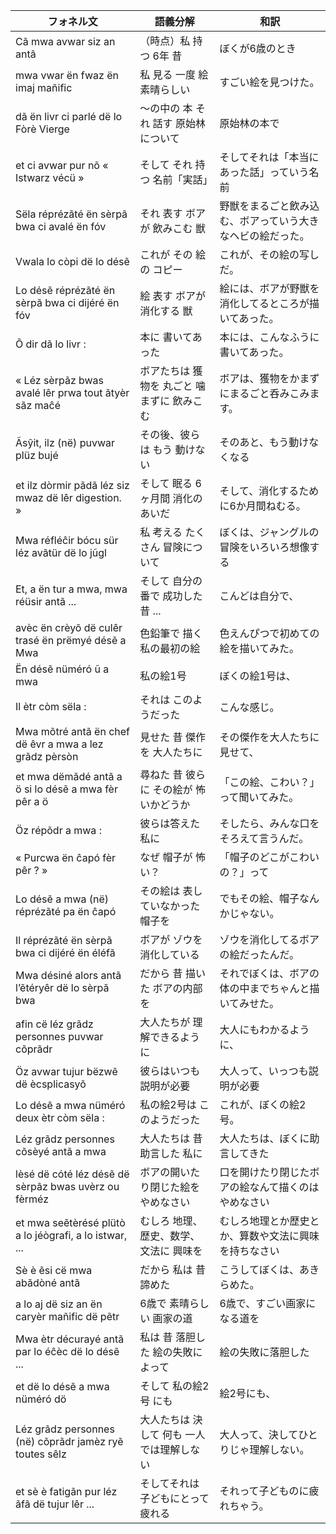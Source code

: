 
| フォネル文                                                   | 語義分解                                     | 和訳                                                      |
|--------------------------------------------------------------|----------------------------------------------|-----------------------------------------------------------|
| Cã mwa avwar siz an antã                                     | （時点）私 持つ 6年 昔                       | ぼくが6歳のとき                                           |
| mwa vwar ën fwaz ën imaj mañific                             | 私 見る 一度 絵 素晴らしい                   | すごい絵を見つけた。                                      |
| dã ën livr ci parlé dë lo Fòrè Vierge                        | 〜の中の 本 それ 話す 原始林について         | 原始林の本で                                              |
| et ci avwar pur nõ « Istwarz vécü »                          | そして それ 持つ 名前「実話」                | そしてそれは「本当にあった話」っていう名前                |
| Sëla réprézãté ën sèrpã bwa ci avalé ën fóv                  | それ 表す ボアが 飲みこむ 獣                 | 野獣をまるごと飲み込む、ボアっていう大きなヘビの絵だった。|
| Vwala lo còpi dë lo désẽ                                     | これが その 絵 の コピー                     | これが、その絵の写しだ。                                  |
| Lo désẽ réprézãté ën sèrpã bwa ci dijéré ën fóv              | 絵 表す ボアが 消化する 獣                   | 絵には、ボアが野獣を消化してるところが描いてあった。      |
| Õ dir dã lo livr :                                           | 本に 書いてあった                            | 本には、こんなふうに書いてあった。                        |
| « Léz sèrpãz bwas avalé lêr prwa tout ãtyèr sãz maĉé         | ボアたちは 獲物を 丸ごと 噛まずに 飲みこむ   | ボアは、獲物をかまずにまるごと呑みこみます。              |
| Ãsŷit, ilz (në) puvwar plüz bujé                             | その後、彼らは もう 動けない                 | そのあと、もう動けなくなる                                |
| et ilz dòrmir pãdã léz siz mwaz dë lêr digestion. »          | そして 眠る 6ヶ月間 消化のあいだ             | そして、消化するために6か月間ねむる。                     |
| Mwa réfléĉir bócu sür léz avãtür dë lo jũgl                  | 私 考える たくさん 冒険について              | ぼくは、ジャングルの冒険をいろいろ想像する                |
| Et, a ën tur a mwa, mwa réüsir antã ...                      | そして 自分の番で 成功した 昔 ...            | こんどは自分で、                                          |
| avèc ën crèyõ dë culêr trasé ën prëmyé désẽ a Mwa            | 色鉛筆で 描く 私の最初の絵                   | 色えんぴつで初めての絵を描いてみた。                      |
| Ën désẽ nüméró ũ a mwa                                       | 私の絵1号                                    | ぼくの絵1号は、                                           |
| Il ètr còm sëla :                                            | それは このようだった                        | こんな感じ。                                              |
| Mwa mõtré antã ën chef dë êvr a mwa a lez grãdz pèrsòn       | 見せた 昔 傑作を 大人たちに                  | その傑作を大人たちに見せて、                              |
| et mwa dëmãdé antã a ö si lo désẽ a mwa fèr pêr a ö          | 尋ねた 昔 彼らに その絵が 怖いかどうか       | 「この絵、こわい？」って聞いてみた。                      |
| Öz répõdr a mwa :                                            | 彼らは答えた 私に                            | そしたら、みんな口をそろえて言うんだ。                    |
| « Purcwa ën ĉapó fèr pêr ? »                                 | なぜ 帽子が 怖い？                           | 「帽子のどこがこわいの？」って                            |
| Lo désẽ a mwa (në) réprézãté pa ën ĉapó                      | その絵は 表していなかった 帽子を             | でもその絵、帽子なんかじゃない。                          |
| Il réprézãté ën sèrpã bwa ci dijéré ën éléfã                 | ボアが ゾウを 消化している                   | ゾウを消化してるボアの絵だったんだ。                      |
| Mwa désiné alors antã l’ẽtéryêr dë lo sèrpã bwa             | だから 昔 描いた ボアの内部を                | それでぼくは、ボアの体の中までちゃんと描いてみせた。      |
| afin cë léz grãdz personnes puvwar cõprãdr                   | 大人たちが 理解できるように                  | 大人にもわかるように、                                    |
| Öz avwar tujur bëzwẽ dë ècsplicasyõ                          | 彼らはいつも 説明が必要                      | 大人って、いっつも説明が必要                              |
| Lo désẽ a mwa nüméró deux ètr còm sëla :                     | 私の絵2号は このようだった                   | これが、ぼくの絵2号。                                     |
| Léz grãdz personnes cõsèyé antã a mwa                        | 大人たちは 昔 助言した 私に                  | 大人たちは、ぼくに助言してきた                            |
| lèsé dë cóté léz désẽ dë sèrpãz bwas uvèrz ou fèrméz         | ボアの開いたり閉じた絵を やめなさい          | 口を開けたり閉じたボアの絵なんて描くのはやめなさい        |
| et mwa seẽtèrésé plütò a lo jéògrafi, a lo istwar, ...       | むしろ 地理、歴史、数学、文法に 興味を       | むしろ地理とか歴史とか、算数や文法に興味を持ちなさい      |
| Sè è ẽsi cë mwa abãdòné antã                                 | だから 私は 昔 諦めた                        | こうしてぼくは、あきらめた。                              |
| a lo aj dë siz an ën caryèr mañific dë pẽtr                  | 6歳で 素晴らしい 画家の道                    | 6歳で、すごい画家になる道を                               |
| Mwa ètr décurayé antã par lo éĉèc dë lo désẽ ...             | 私は 昔 落胆した 絵の失敗によって            | 絵の失敗に落胆した                                        |
| et dë lo désẽ a mwa nüméró dö                                | そして 私の絵2号 にも                        | 絵2号にも、                                               |
| Léz grãdz personnes (në) cõprãdr jamèz ryẽ toutes sêlz       | 大人たちは 決して 何も 一人では理解しない    | 大人って、決してひとりじゃ理解しない。                    |
| et sè è fatigãn pur léz ãfã dë tujur lêr ...                 | そしてそれは 子どもにとって 疲れる           | それって子どものに疲れちゃう。                            |


